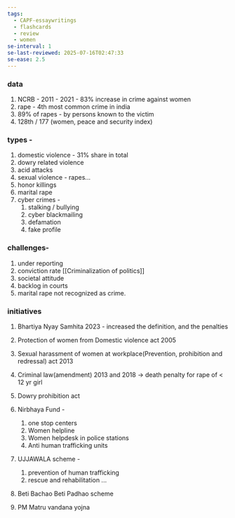 ```yaml
---
tags:
  - CAPF-essaywritings
  - flashcards
  - review
  - women
se-interval: 1
se-last-reviewed: 2025-07-16T02:47:33
se-ease: 2.5
---
```

### data
1. NCRB - 2011 - 2021 - 83% increase in crime against women
2. rape - 4th most common crime in india
3. 89% of rapes - by persons known to the victim
4. 128th / 177 (women, peace and security index)

### types - 
1. domestic violence - 31% share in total
2. dowry related violence
3. acid attacks
4. sexual violence - rapes...
5. honor killings
6. marital rape
7. cyber crimes - 
	1. stalking / bullying
	2. cyber blackmailing
	3. defamation
	4. fake profile

### challenges- 
1. under reporting
2. conviction rate [[Criminalization of politics]]
3. societal attitude
4. backlog in courts
5. marital rape not recognized as crime.

### initiatives
1. Bhartiya Nyay Samhita 2023 - increased the definition, and the penalties
2. Protection of women from Domestic violence act 2005
3. Sexual harassment of women at workplace(Prevention, prohibition and redressal) act 2013
4. Criminal law(amendment) 2013 and 2018 -> death penalty for rape of < 12 yr girl
5. Dowry prohibition act

6. Nirbhaya Fund -
	1. one stop centers
	2. Women helpline
	3. Women helpdesk in police stations
	4. Anti human trafficking units
7. UJJAWALA  scheme - 
	1. prevention of human trafficking
	2. rescue and rehabilitation ...
8. Beti Bachao Beti Padhao scheme
9. PM Matru vandana yojna